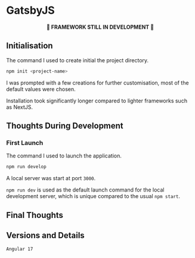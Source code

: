 # GatsbyJS

<p align="center"><b>🚧 FRAMEWORK STILL IN DEVELOPMENT 🚧</b></p>

## Initialisation

The command I used to create initial the project directory.

```bash
npm init <project-name>
```

I was prompted with a few creations for further customisation, most of the default values were chosen.

Installation took significantly longer compared to lighter frameworks such as NextJS.

## Thoughts During Development

### First Launch

The command I used to launch the application.

```bash
npm run develop
```

A local server was start at port `3000`.

`npm run dev` is used as the default launch command for the local development server, which is unique compared to the usual `npm start`.

## Final Thoughts

## Versions and Details

`Angular 17`
